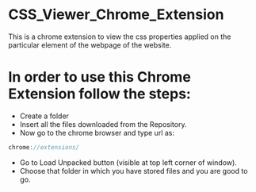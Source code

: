 # CSS_Viewer_Chrome_Extension
This is a chrome extension to view the css properties applied on the particular element of the webpage of the website.

# In order to use this Chrome Extension follow the steps:
- Create a folder
- Insert all the files downloaded from the Repository.
- Now go to the chrome browser and type url as:

  
```js
chrome://extensions/
```
- Go to Load Unpacked button (visible at top left corner of window).
- Choose that folder in which you have stored files and you are good to go.
